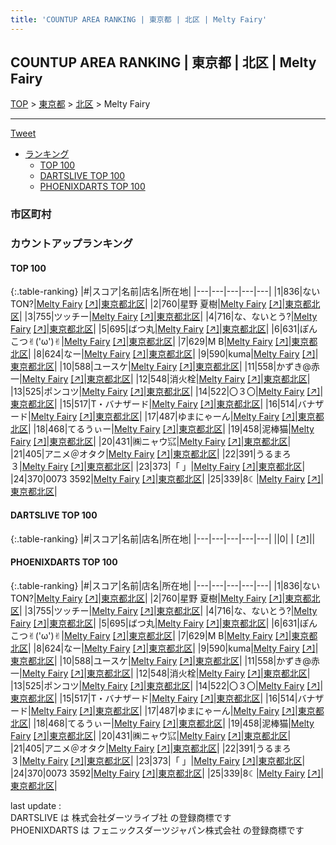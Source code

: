 ```yaml
---
title: 'COUNTUP AREA RANKING | 東京都 | 北区 | Melty Fairy'
---
```

## COUNTUP AREA RANKING | 東京都 | 北区 | Melty Fairy

[TOP](/darts/rank/) > [東京都](/darts/rank/東京都/) > [北区](/darts/rank/東京都/北区/) > Melty Fairy

___

<a href="https://twitter.com/share?ref_src=twsrc%5Etfw" data-text="COUNTUP AREA RANKING | 東京都北区Melty Fairy" class="twitter-share-button" data-hashtags="DARTSLIVE,PHOENIXDARTS,darts,ダーツ" data-show-count="false">Tweet</a>

* [ランキング](#カウントアップランキング)
    * [TOP 100](#top-100)
    * [DARTSLIVE TOP 100](#dartslive-top-100)
    * [PHOENIXDARTS TOP 100](#phoenixdarts-top-100)

### 市区町村

<ul>

</ul>

### カウントアップランキング

#### TOP 100



{:.table-ranking}
|#|スコア|名前|店名|所在地|
|---|---|---|---|---|
|1|836|<span class="rank-name-pd">ないTON?</span>|<a href="/darts/rank/shops/74105.html">Melty Fairy</a> <a href="https://vs.phoenixdarts.com/jp/shop/shopDetailInfo/s_74105?s_seq=74105">[↗]</a>|<a href="/darts/rank/東京都/北区">東京都北区</a>|
|2|760|<span class="rank-name-pd"><span class="pro-icon-pd"></span>星野 夏樹</span>|<a href="/darts/rank/shops/74105.html">Melty Fairy</a> <a href="https://vs.phoenixdarts.com/jp/shop/shopDetailInfo/s_74105?s_seq=74105">[↗]</a>|<a href="/darts/rank/東京都/北区">東京都北区</a>|
|3|755|<span class="rank-name-pd">ツッチー</span>|<a href="/darts/rank/shops/74105.html">Melty Fairy</a> <a href="https://vs.phoenixdarts.com/jp/shop/shopDetailInfo/s_74105?s_seq=74105">[↗]</a>|<a href="/darts/rank/東京都/北区">東京都北区</a>|
|4|716|<span class="rank-name-pd">な、ないとう?</span>|<a href="/darts/rank/shops/74105.html">Melty Fairy</a> <a href="https://vs.phoenixdarts.com/jp/shop/shopDetailInfo/s_74105?s_seq=74105">[↗]</a>|<a href="/darts/rank/東京都/北区">東京都北区</a>|
|5|695|<span class="rank-name-pd">ばつ丸</span>|<a href="/darts/rank/shops/74105.html">Melty Fairy</a> <a href="https://vs.phoenixdarts.com/jp/shop/shopDetailInfo/s_74105?s_seq=74105">[↗]</a>|<a href="/darts/rank/東京都/北区">東京都北区</a>|
|6|631|<span class="rank-name-pd">ぽんこつ✌︎(&#x27;ω&#x27;)✌︎</span>|<a href="/darts/rank/shops/74105.html">Melty Fairy</a> <a href="https://vs.phoenixdarts.com/jp/shop/shopDetailInfo/s_74105?s_seq=74105">[↗]</a>|<a href="/darts/rank/東京都/北区">東京都北区</a>|
|7|629|<span class="rank-name-pd">M B</span>|<a href="/darts/rank/shops/74105.html">Melty Fairy</a> <a href="https://vs.phoenixdarts.com/jp/shop/shopDetailInfo/s_74105?s_seq=74105">[↗]</a>|<a href="/darts/rank/東京都/北区">東京都北区</a>|
|8|624|<span class="rank-name-pd">なー</span>|<a href="/darts/rank/shops/74105.html">Melty Fairy</a> <a href="https://vs.phoenixdarts.com/jp/shop/shopDetailInfo/s_74105?s_seq=74105">[↗]</a>|<a href="/darts/rank/東京都/北区">東京都北区</a>|
|9|590|<span class="rank-name-pd">kuma</span>|<a href="/darts/rank/shops/74105.html">Melty Fairy</a> <a href="https://vs.phoenixdarts.com/jp/shop/shopDetailInfo/s_74105?s_seq=74105">[↗]</a>|<a href="/darts/rank/東京都/北区">東京都北区</a>|
|10|588|<span class="rank-name-pd">ユースケ</span>|<a href="/darts/rank/shops/74105.html">Melty Fairy</a> <a href="https://vs.phoenixdarts.com/jp/shop/shopDetailInfo/s_74105?s_seq=74105">[↗]</a>|<a href="/darts/rank/東京都/北区">東京都北区</a>|
|11|558|<span class="rank-name-pd">かずき@赤一</span>|<a href="/darts/rank/shops/74105.html">Melty Fairy</a> <a href="https://vs.phoenixdarts.com/jp/shop/shopDetailInfo/s_74105?s_seq=74105">[↗]</a>|<a href="/darts/rank/東京都/北区">東京都北区</a>|
|12|548|<span class="rank-name-pd">消火栓</span>|<a href="/darts/rank/shops/74105.html">Melty Fairy</a> <a href="https://vs.phoenixdarts.com/jp/shop/shopDetailInfo/s_74105?s_seq=74105">[↗]</a>|<a href="/darts/rank/東京都/北区">東京都北区</a>|
|13|525|<span class="rank-name-pd">ポンコツ</span>|<a href="/darts/rank/shops/74105.html">Melty Fairy</a> <a href="https://vs.phoenixdarts.com/jp/shop/shopDetailInfo/s_74105?s_seq=74105">[↗]</a>|<a href="/darts/rank/東京都/北区">東京都北区</a>|
|14|522|<span class="rank-name-pd">〇３〇</span>|<a href="/darts/rank/shops/74105.html">Melty Fairy</a> <a href="https://vs.phoenixdarts.com/jp/shop/shopDetailInfo/s_74105?s_seq=74105">[↗]</a>|<a href="/darts/rank/東京都/北区">東京都北区</a>|
|15|517|<span class="rank-name-pd">T・バナザード</span>|<a href="/darts/rank/shops/74105.html">Melty Fairy</a> <a href="https://vs.phoenixdarts.com/jp/shop/shopDetailInfo/s_74105?s_seq=74105">[↗]</a>|<a href="/darts/rank/東京都/北区">東京都北区</a>|
|16|514|<span class="rank-name-pd">バナザード</span>|<a href="/darts/rank/shops/74105.html">Melty Fairy</a> <a href="https://vs.phoenixdarts.com/jp/shop/shopDetailInfo/s_74105?s_seq=74105">[↗]</a>|<a href="/darts/rank/東京都/北区">東京都北区</a>|
|17|487|<span class="rank-name-pd">ゆまにゃーん</span>|<a href="/darts/rank/shops/74105.html">Melty Fairy</a> <a href="https://vs.phoenixdarts.com/jp/shop/shopDetailInfo/s_74105?s_seq=74105">[↗]</a>|<a href="/darts/rank/東京都/北区">東京都北区</a>|
|18|468|<span class="rank-name-pd">てるうぃー</span>|<a href="/darts/rank/shops/74105.html">Melty Fairy</a> <a href="https://vs.phoenixdarts.com/jp/shop/shopDetailInfo/s_74105?s_seq=74105">[↗]</a>|<a href="/darts/rank/東京都/北区">東京都北区</a>|
|19|458|<span class="rank-name-pd">泥棒猫</span>|<a href="/darts/rank/shops/74105.html">Melty Fairy</a> <a href="https://vs.phoenixdarts.com/jp/shop/shopDetailInfo/s_74105?s_seq=74105">[↗]</a>|<a href="/darts/rank/東京都/北区">東京都北区</a>|
|20|431|<span class="rank-name-pd">㈱ニャウ㌮</span>|<a href="/darts/rank/shops/74105.html">Melty Fairy</a> <a href="https://vs.phoenixdarts.com/jp/shop/shopDetailInfo/s_74105?s_seq=74105">[↗]</a>|<a href="/darts/rank/東京都/北区">東京都北区</a>|
|21|405|<span class="rank-name-pd">アニメ＠オタク</span>|<a href="/darts/rank/shops/74105.html">Melty Fairy</a> <a href="https://vs.phoenixdarts.com/jp/shop/shopDetailInfo/s_74105?s_seq=74105">[↗]</a>|<a href="/darts/rank/東京都/北区">東京都北区</a>|
|22|391|<span class="rank-name-pd">うるまろ３</span>|<a href="/darts/rank/shops/74105.html">Melty Fairy</a> <a href="https://vs.phoenixdarts.com/jp/shop/shopDetailInfo/s_74105?s_seq=74105">[↗]</a>|<a href="/darts/rank/東京都/北区">東京都北区</a>|
|23|373|<span class="rank-name-pd">「   」</span>|<a href="/darts/rank/shops/74105.html">Melty Fairy</a> <a href="https://vs.phoenixdarts.com/jp/shop/shopDetailInfo/s_74105?s_seq=74105">[↗]</a>|<a href="/darts/rank/東京都/北区">東京都北区</a>|
|24|370|<span class="rank-name-pd">0073 3592</span>|<a href="/darts/rank/shops/74105.html">Melty Fairy</a> <a href="https://vs.phoenixdarts.com/jp/shop/shopDetailInfo/s_74105?s_seq=74105">[↗]</a>|<a href="/darts/rank/東京都/北区">東京都北区</a>|
|25|339|<span class="rank-name-pd">8☾</span>|<a href="/darts/rank/shops/74105.html">Melty Fairy</a> <a href="https://vs.phoenixdarts.com/jp/shop/shopDetailInfo/s_74105?s_seq=74105">[↗]</a>|<a href="/darts/rank/東京都/北区">東京都北区</a>|


#### DARTSLIVE TOP 100



{:.table-ranking}
|#|スコア|名前|店名|所在地|
|---|---|---|---|---|
||0|<span class="rank-name-dl"> </span>|<a href="/darts/rank/shops/.html"></a> <a href="">[↗]</a>|<a href="/darts/rank//"></a>|


#### PHOENIXDARTS TOP 100



{:.table-ranking}
|#|スコア|名前|店名|所在地|
|---|---|---|---|---|
|1|836|<span class="rank-name-pd">ないTON?</span>|<a href="/darts/rank/shops/74105.html">Melty Fairy</a> <a href="https://vs.phoenixdarts.com/jp/shop/shopDetailInfo/s_74105?s_seq=74105">[↗]</a>|<a href="/darts/rank/東京都/北区">東京都北区</a>|
|2|760|<span class="rank-name-pd"><span class="pro-icon-pd"></span>星野 夏樹</span>|<a href="/darts/rank/shops/74105.html">Melty Fairy</a> <a href="https://vs.phoenixdarts.com/jp/shop/shopDetailInfo/s_74105?s_seq=74105">[↗]</a>|<a href="/darts/rank/東京都/北区">東京都北区</a>|
|3|755|<span class="rank-name-pd">ツッチー</span>|<a href="/darts/rank/shops/74105.html">Melty Fairy</a> <a href="https://vs.phoenixdarts.com/jp/shop/shopDetailInfo/s_74105?s_seq=74105">[↗]</a>|<a href="/darts/rank/東京都/北区">東京都北区</a>|
|4|716|<span class="rank-name-pd">な、ないとう?</span>|<a href="/darts/rank/shops/74105.html">Melty Fairy</a> <a href="https://vs.phoenixdarts.com/jp/shop/shopDetailInfo/s_74105?s_seq=74105">[↗]</a>|<a href="/darts/rank/東京都/北区">東京都北区</a>|
|5|695|<span class="rank-name-pd">ばつ丸</span>|<a href="/darts/rank/shops/74105.html">Melty Fairy</a> <a href="https://vs.phoenixdarts.com/jp/shop/shopDetailInfo/s_74105?s_seq=74105">[↗]</a>|<a href="/darts/rank/東京都/北区">東京都北区</a>|
|6|631|<span class="rank-name-pd">ぽんこつ✌︎(&#x27;ω&#x27;)✌︎</span>|<a href="/darts/rank/shops/74105.html">Melty Fairy</a> <a href="https://vs.phoenixdarts.com/jp/shop/shopDetailInfo/s_74105?s_seq=74105">[↗]</a>|<a href="/darts/rank/東京都/北区">東京都北区</a>|
|7|629|<span class="rank-name-pd">M B</span>|<a href="/darts/rank/shops/74105.html">Melty Fairy</a> <a href="https://vs.phoenixdarts.com/jp/shop/shopDetailInfo/s_74105?s_seq=74105">[↗]</a>|<a href="/darts/rank/東京都/北区">東京都北区</a>|
|8|624|<span class="rank-name-pd">なー</span>|<a href="/darts/rank/shops/74105.html">Melty Fairy</a> <a href="https://vs.phoenixdarts.com/jp/shop/shopDetailInfo/s_74105?s_seq=74105">[↗]</a>|<a href="/darts/rank/東京都/北区">東京都北区</a>|
|9|590|<span class="rank-name-pd">kuma</span>|<a href="/darts/rank/shops/74105.html">Melty Fairy</a> <a href="https://vs.phoenixdarts.com/jp/shop/shopDetailInfo/s_74105?s_seq=74105">[↗]</a>|<a href="/darts/rank/東京都/北区">東京都北区</a>|
|10|588|<span class="rank-name-pd">ユースケ</span>|<a href="/darts/rank/shops/74105.html">Melty Fairy</a> <a href="https://vs.phoenixdarts.com/jp/shop/shopDetailInfo/s_74105?s_seq=74105">[↗]</a>|<a href="/darts/rank/東京都/北区">東京都北区</a>|
|11|558|<span class="rank-name-pd">かずき@赤一</span>|<a href="/darts/rank/shops/74105.html">Melty Fairy</a> <a href="https://vs.phoenixdarts.com/jp/shop/shopDetailInfo/s_74105?s_seq=74105">[↗]</a>|<a href="/darts/rank/東京都/北区">東京都北区</a>|
|12|548|<span class="rank-name-pd">消火栓</span>|<a href="/darts/rank/shops/74105.html">Melty Fairy</a> <a href="https://vs.phoenixdarts.com/jp/shop/shopDetailInfo/s_74105?s_seq=74105">[↗]</a>|<a href="/darts/rank/東京都/北区">東京都北区</a>|
|13|525|<span class="rank-name-pd">ポンコツ</span>|<a href="/darts/rank/shops/74105.html">Melty Fairy</a> <a href="https://vs.phoenixdarts.com/jp/shop/shopDetailInfo/s_74105?s_seq=74105">[↗]</a>|<a href="/darts/rank/東京都/北区">東京都北区</a>|
|14|522|<span class="rank-name-pd">〇３〇</span>|<a href="/darts/rank/shops/74105.html">Melty Fairy</a> <a href="https://vs.phoenixdarts.com/jp/shop/shopDetailInfo/s_74105?s_seq=74105">[↗]</a>|<a href="/darts/rank/東京都/北区">東京都北区</a>|
|15|517|<span class="rank-name-pd">T・バナザード</span>|<a href="/darts/rank/shops/74105.html">Melty Fairy</a> <a href="https://vs.phoenixdarts.com/jp/shop/shopDetailInfo/s_74105?s_seq=74105">[↗]</a>|<a href="/darts/rank/東京都/北区">東京都北区</a>|
|16|514|<span class="rank-name-pd">バナザード</span>|<a href="/darts/rank/shops/74105.html">Melty Fairy</a> <a href="https://vs.phoenixdarts.com/jp/shop/shopDetailInfo/s_74105?s_seq=74105">[↗]</a>|<a href="/darts/rank/東京都/北区">東京都北区</a>|
|17|487|<span class="rank-name-pd">ゆまにゃーん</span>|<a href="/darts/rank/shops/74105.html">Melty Fairy</a> <a href="https://vs.phoenixdarts.com/jp/shop/shopDetailInfo/s_74105?s_seq=74105">[↗]</a>|<a href="/darts/rank/東京都/北区">東京都北区</a>|
|18|468|<span class="rank-name-pd">てるうぃー</span>|<a href="/darts/rank/shops/74105.html">Melty Fairy</a> <a href="https://vs.phoenixdarts.com/jp/shop/shopDetailInfo/s_74105?s_seq=74105">[↗]</a>|<a href="/darts/rank/東京都/北区">東京都北区</a>|
|19|458|<span class="rank-name-pd">泥棒猫</span>|<a href="/darts/rank/shops/74105.html">Melty Fairy</a> <a href="https://vs.phoenixdarts.com/jp/shop/shopDetailInfo/s_74105?s_seq=74105">[↗]</a>|<a href="/darts/rank/東京都/北区">東京都北区</a>|
|20|431|<span class="rank-name-pd">㈱ニャウ㌮</span>|<a href="/darts/rank/shops/74105.html">Melty Fairy</a> <a href="https://vs.phoenixdarts.com/jp/shop/shopDetailInfo/s_74105?s_seq=74105">[↗]</a>|<a href="/darts/rank/東京都/北区">東京都北区</a>|
|21|405|<span class="rank-name-pd">アニメ＠オタク</span>|<a href="/darts/rank/shops/74105.html">Melty Fairy</a> <a href="https://vs.phoenixdarts.com/jp/shop/shopDetailInfo/s_74105?s_seq=74105">[↗]</a>|<a href="/darts/rank/東京都/北区">東京都北区</a>|
|22|391|<span class="rank-name-pd">うるまろ３</span>|<a href="/darts/rank/shops/74105.html">Melty Fairy</a> <a href="https://vs.phoenixdarts.com/jp/shop/shopDetailInfo/s_74105?s_seq=74105">[↗]</a>|<a href="/darts/rank/東京都/北区">東京都北区</a>|
|23|373|<span class="rank-name-pd">「   」</span>|<a href="/darts/rank/shops/74105.html">Melty Fairy</a> <a href="https://vs.phoenixdarts.com/jp/shop/shopDetailInfo/s_74105?s_seq=74105">[↗]</a>|<a href="/darts/rank/東京都/北区">東京都北区</a>|
|24|370|<span class="rank-name-pd">0073 3592</span>|<a href="/darts/rank/shops/74105.html">Melty Fairy</a> <a href="https://vs.phoenixdarts.com/jp/shop/shopDetailInfo/s_74105?s_seq=74105">[↗]</a>|<a href="/darts/rank/東京都/北区">東京都北区</a>|
|25|339|<span class="rank-name-pd">8☾</span>|<a href="/darts/rank/shops/74105.html">Melty Fairy</a> <a href="https://vs.phoenixdarts.com/jp/shop/shopDetailInfo/s_74105?s_seq=74105">[↗]</a>|<a href="/darts/rank/東京都/北区">東京都北区</a>|


<div class="footer border-top border-gray-light mt-5 pt-3 text-right text-gray">
    last update : <span style="font-weight: italic" id="foot_last_modified"></span><br />
    DARTSLIVE は 株式会社ダーツライブ社 の登録商標です<br />
    PHOENIXDARTS は フェニックスダーツジャパン株式会社 の登録商標です<br />
</div>

<script src="https://cdnjs.cloudflare.com/ajax/libs/jquery.tablesorter/2.31.3/js/jquery.tablesorter.min.js" integrity="sha512-qzgd5cYSZcosqpzpn7zF2ZId8f/8CHmFKZ8j7mU4OUXTNRd5g+ZHBPsgKEwoqxCtdQvExE5LprwwPAgoicguNg==" crossorigin="anonymous" referrerpolicy="no-referrer"></script>
<link rel="stylesheet" href="https://cdnjs.cloudflare.com/ajax/libs/jquery.tablesorter/2.31.3/css/theme.default.min.css" integrity="sha512-wghhOJkjQX0Lh3NSWvNKeZ0ZpNn+SPVXX1Qyc9OCaogADktxrBiBdKGDoqVUOyhStvMBmJQ8ZdMHiR3wuEq8+w==" crossorigin="anonymous" referrerpolicy="no-referrer" />
<script>
$(function() {
    $(".table-ranking").tablesorter({sortList:[[0, 0]]});
    $("#foot_last_modified").text(formatDate(new Date(document.lastModified), 'yyyy-MM-dd HH:mm:ss'));
});
</script>

<script async src="https://platform.twitter.com/widgets.js" charset="utf-8"></script>
